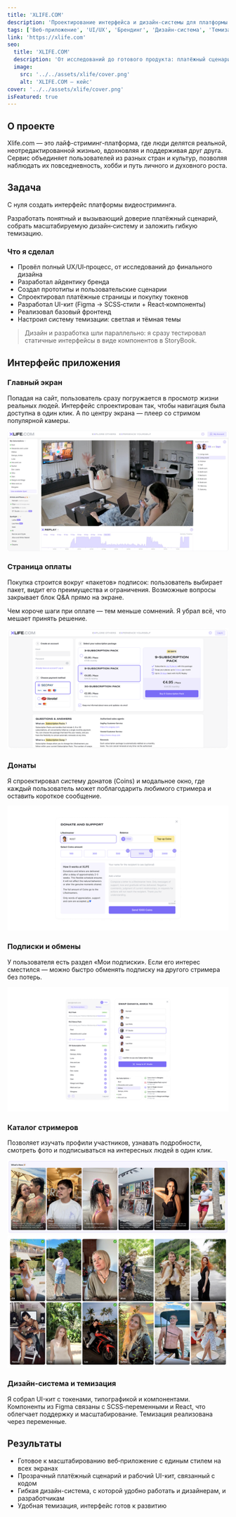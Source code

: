 ```yaml
---
title: 'XLIFE.COM'
description: 'Проектирование интерфейса и дизайн‑системы для платформы видеостриминга'
tags: ['Веб‑приложение', 'UI/UX', 'Брендинг', 'Дизайн‑система', 'Темизация', 'Фронтенд']
link: 'https://xlife.com'
seo:
  title: 'XLIFE.COM'
  description: 'От исследований до готового продукта: платёжный сценарий, дизайн‑система и темы (light/dark).'
  image:
    src: '../../assets/xlife/cover.png'
    alt: 'XLIFE.COM — кейс'
cover: '../../assets/xlife/cover.png'
isFeatured: true
---
```


## О проекте

Xlife.com — это лайф-стриминг-платформа, где люди делятся реальной, неотредактированной жизнью, вдохновляя и поддерживая друг друга. Сервис объединяет пользователей из разных стран и культур, позволяя наблюдать их повседневность, хобби и путь личного и духовного роста.

## Задача

С нуля создать интерфейс платформы видеостриминга.

Разработать понятный и вызывающий доверие платёжный сценарий, собрать масштабируемую дизайн‑систему и заложить гибкую темизацию.

### Что я сделал

- Провёл полный UX/UI‑процесс, от исследований до финального дизайна
- Разработал айдентику бренда
- Создал прототипы и пользовательские сценарии
- Спроектировал платёжные страницы и покупку токенов
- Разработал UI-кит (Figma → SCSS‑стили + React‑компоненты)
- Реализовал базовый фронтенд
- Настроил систему темизации: светлая и тёмная темы

> Дизайн и разработка шли параллельно: я сразу тестировал статичные интерфейсы в виде компонентов в StoryBook.

## Интерфейс приложения

### Главный экран

Попадая на сайт, пользователь сразу погружается в просмотр жизни реальных людей. Интерфейс спроектирован так, чтобы навигация была доступна в один клик. А по центру экрана — плеер со стримом популярной камеры.

![Превью интерфейса (заглушка)](../../assets/xlife/intro.png)

### Страница оплаты

Покупка строится вокруг «пакетов» подписок: пользователь выбирает пакет, видит его преимущества и ограничения. Возможные вопросы закрывает блок Q&A прямо на экране.

Чем короче шаги при оплате — тем меньше сомнений. Я убрал всё, что мешает принять решение.

![Покупка и донаты (заглушка)](../../assets/xlife/join.png)

### Донаты

Я спроектировал систему донатов (Coins) и модальное окно, где каждый пользователь может поблагодарить любимого стримера и оставить короткое сообщение.

![Модальное окно донатов](../../assets/xlife/donate.png)

### Подписки и обмены

У пользователя есть раздел «Мои подписки». Если его интерес сместился — можно быстро обменять подписку на другого стримера без потерь.

![Личный кабинет и подписки](../../assets/xlife/user.png)

### Каталог стримеров

Позволяет изучать профили участников, узнавать подробности, смотреть фото и подписываться на интересных людей в один клик.

![Новые стримеры](../../assets/xlife/whats-new.png)
![Каталог стримеров](../../assets/xlife/streamers-gallery.png)

### Дизайн‑система и темизация

Я собрал UI-кит с токенами, типографикой и компонентами. Компоненты из Figma связаны с SCSS‑переменными и React, что облегчает поддержку и масштабирование. Темизация реализована через переменные.

## Результаты

- Готовое к масштабированию веб‑приложение с единым стилем на всех экранах
- Прозрачный платёжный сценарий и рабочий UI-кит, связанный с кодом
- Гибкая дизайн-система, с которой удобно работать и дизайнерам, и разработчикам
- Удобная темизация, интерфейс готов к развитию
